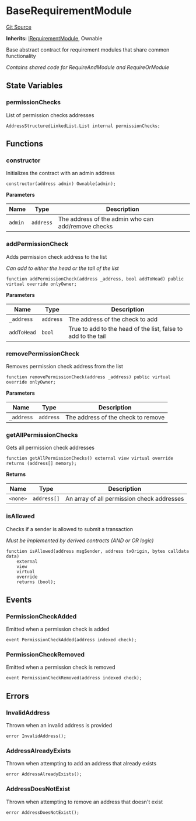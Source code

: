 # BaseRequirementModule
[Git Source](https://github.com/SyndicateProtocol/syndicate-appchains/blob/b28027a30c67e2de9f45368bdf6d7b4aecf3b0cf/src/requirement-modules/BaseRequirementModule.sol)

**Inherits:**
[IRequirementModule](/src/interfaces/IRequirementModule.sol/interface.IRequirementModule.md), Ownable

Base abstract contract for requirement modules that share common functionality

*Contains shared code for RequireAndModule and RequireOrModule*


## State Variables
### permissionChecks
List of permission checks addresses


```solidity
AddressStructuredLinkedList.List internal permissionChecks;
```


## Functions
### constructor

Initializes the contract with an admin address


```solidity
constructor(address admin) Ownable(admin);
```
**Parameters**

|Name|Type|Description|
|----|----|-----------|
|`admin`|`address`|The address of the admin who can add/remove checks|


### addPermissionCheck

Adds permission check address to the list

*Can add to either the head or the tail of the list*


```solidity
function addPermissionCheck(address _address, bool addToHead) public virtual override onlyOwner;
```
**Parameters**

|Name|Type|Description|
|----|----|-----------|
|`_address`|`address`|The address of the check to add|
|`addToHead`|`bool`|True to add to the head of the list, false to add to the tail|


### removePermissionCheck

Removes permission check address from the list


```solidity
function removePermissionCheck(address _address) public virtual override onlyOwner;
```
**Parameters**

|Name|Type|Description|
|----|----|-----------|
|`_address`|`address`|The address of the check to remove|


### getAllPermissionChecks

Gets all permission check addresses


```solidity
function getAllPermissionChecks() external view virtual override returns (address[] memory);
```
**Returns**

|Name|Type|Description|
|----|----|-----------|
|`<none>`|`address[]`|An array of all permission check addresses|


### isAllowed

Checks if a sender is allowed to submit a transaction

*Must be implemented by derived contracts (AND or OR logic)*


```solidity
function isAllowed(address msgSender, address txOrigin, bytes calldata data)
    external
    view
    virtual
    override
    returns (bool);
```

## Events
### PermissionCheckAdded
Emitted when a permission check is added


```solidity
event PermissionCheckAdded(address indexed check);
```

### PermissionCheckRemoved
Emitted when a permission check is removed


```solidity
event PermissionCheckRemoved(address indexed check);
```

## Errors
### InvalidAddress
Thrown when an invalid address is provided


```solidity
error InvalidAddress();
```

### AddressAlreadyExists
Thrown when attempting to add an address that already exists


```solidity
error AddressAlreadyExists();
```

### AddressDoesNotExist
Thrown when attempting to remove an address that doesn't exist


```solidity
error AddressDoesNotExist();
```

